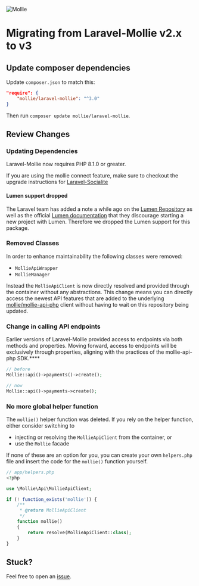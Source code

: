 ![Mollie](https://www.mollie.nl/files/Mollie-Logo-Style-Small.png)

# Migrating from Laravel-Mollie v2.x to v3

## Update composer dependencies

Update `composer.json` to match this:

```json
"require": {
    "mollie/laravel-mollie": "^3.0"
}
```

Then run `composer update mollie/laravel-mollie`.

## Review Changes
### Updating Dependencies
Laravel-Mollie now requires PHP 8.1.0 or greater.

If you are using the mollie connect feature, make sure to checkout the upgrade instructions for [Laravel-Socialite](https://github.com/laravel/socialite/blob/5.x/UPGRADE.md)

#### Lumen support dropped
The Laravel team has added a note a while ago on the [Lumen Repository](https://github.com/laravel/lumen?tab=readme-ov-file) as well as the official [Lumen documentation](https://lumen.laravel.com/docs/master#installation) that they discourage starting a new project with Lumen. Therefore we dropped the Lumen support for this package.

### Removed Classes
In order to enhance maintainability the following classes were removed:

- `MollieApiWrapper`
- `MollieManager`

Instead the `MollieApiClient` is now directly resolved and provided through the container without any abstractions. This change means you can directly access the newest API features that are added to the underlying [mollie/mollie-api-php](https://github.com/mollie/mollie-api-php) client without having to wait on this repository being updated.

### Change in calling API endpoints
Earlier versions of Laravel-Mollie provided access to endpoints via both methods and properties. Moving forward, access to endpoints will be exclusively through properties, aligning with the practices of the mollie-api-php SDK.****

```php
// before
Mollie::api()->payments()->create();

// now
Mollie::api()->payments->create();
```

### No more global helper function
The `mollie()` helper function was deleted. If you rely on the helper function, either consider switching to
- injecting or resolving the `MollieApiClient` from the container, or
- use the `Mollie` facade

If none of these are an option for you, you can create your own `helpers.php` file and insert the code for the `mollie()` function yourself.

```php
// app/helpers.php
<?php

use \Mollie\Api\MollieApiClient;

if (! function_exists('mollie')) {
    /**
     * @return MollieApiClient
     */
    function mollie()
    {
        return resolve(MollieApiClient::class);
    }
}
```

## Stuck?
Feel free to open an [issue](https://github.com/mollie/laravel-mollie/issues).
